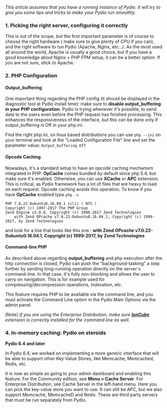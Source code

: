*This article assumes that you have a running instance of Pydio. It will try to give you some tips and tricks to make your Pydio run smoothly.*

### 1. Picking the right server, configuring it correctly

This is out of the scope, but the first important parameter is of course to choose the right hardware ( make sure to give plenty of CPU if you can), and the right software to run Pydio (Apache, Nginx, etc...). As the most used all around the world, Apache is usually a good choice, but if you have a good knowledge about Nginx + PHP FPM setup, it can be a better option. If you are not sure, stick to Apache.

### 2. PHP Configuration

#### Output_buffering

One important thing regarding the PHP config (it should be displayed in the diagnostic tool at Pydio install time): make sure to **disable output_buffering in your PHP configuration**. Pydio is trying whenever it's possible, to send data to the users even before the PHP request has finished processing. This enhances the responsiveness of the interface, but this can be done only if output_buffering is Off in your php.ini. 

Find the right php.ini,
on linux based distributions you can use `php --ini` on your terminal and look at the "Loaded Configuration File" line
and set the parameter value:  `Output_buffering Off`

#### Opcode Caching

Nowadays, it's a standard setup to have an opcode caching mechanism integrated in PHP. **OpCache** comes bundled by default since php 5.4, but make sure it's enabled. Otherwise, you can use **XCache** or **APC** extension. This is critical, as Pydio framework has a lot of files that are heavy to load on each request. Opcode caching avoids this operation.
To know if you have **OpCache** enabled type `php -v`
```
PHP 7.0.22-0ubuntu0.16.04.1 (cli) ( NTS )
Copyright (c) 1997-2017 The PHP Group
Zend Engine v3.0.0, Copyright (c) 1998-2017 Zend Technologies
    with Zend OPcache v7.0.22-0ubuntu0.16.04.1, Copyright (c) 1999-2017, by Zend Technologies
```
and look for a line that looks like this one : **with Zend OPcache v7.0.22-0ubuntu0.16.04.1, Copyright (c) 1999-2017, by Zend Technologies**

#### Command-line PHP

As described above regarding **output_buffering** and php execution after the http connection is closed, Pydio can push the "background-tasking" a step further by sending long-running operation directly on the server's command-line. In that case, it's fully non-blocking and allows the user to carry on navigation. This is for example used for compressing/decompression operations, indexation, etc. 

This feature requires PHP to be available via the command line, and you must activate the Command Line option in the Pydio Main Options via the admin panel. 

[Note] *If you are using the Enterprise Distribution, make sure **[IonCube](https://pydio.com/en/docs/v8/troubleshooting#content)** extension is correctly installed for the command line as well.*

### 4. In-memory caching: Pydio on steroids

**Pydio 6.4 and later**

In Pydio 6.4, we worked on implementing a more generic interface that will be able to support other Key-Value Stores, like Memcache, Memcached, Redis, etc. 

It is now as simple as going to your admin dashboard and enabling this feature. For the Community edition, see **Menu > Cache Server**. 
For Enterprise Distribution,  see Cache Server in the left-hand menu. Here you can pick the key-value store you want to use. It can still be APC, but we also support Memcache, MemcacheD and Redis. These are third party servers that must be run separately from Pydio.
